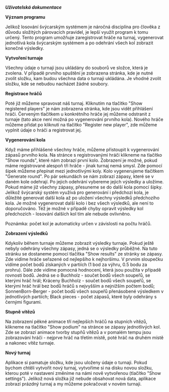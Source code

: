 ***Uživatelská dokumentace***


**Význam programu**

Jelikož losování švýcarským systémem je náročná disciplína pro člověka z důvodu složitých párovacích pravidel, je lepší využít program k tomu určený. Tento program umožňuje zaregistrovat hráče na turnaj, vygenerovat jednotlivá kola švýcarským systémem a po odehrání všech kol zobrazit konečné výsledky.


**Vytvoření turnaje**

Všechny údaje o turnaji jsou ukládány do souborů ve složce, která je zvolena. V případě prvního spuštění je zobrazena stránka, kde je nutné zvolit složku, kam budou všechna data o turnaji ukládána. Je vhodné zvolit složku, kde se nebudou nacházet žádné soubory. 

**Registrace hráčů**

Poté již můžeme spravovat náš turnaj. Kliknutím na tlačítko "Show registered players" je nám zobrazena stránka, kde jsou vidět přihlášení hráči. Červeným tlačítkem u konkrétního hráče jej můžeme odstranit z turnaje (tato akce není možná po vygenerování prvního kola). Nového hráče můžeme přidat po kliknutí na tlačítko "Register new player", zde můžeme vyplnit údaje o hráči a registrovat jej.

**Vygenerování kola**

Když máme přihlášené všechny hráče, můžeme přistoupit k vygenerování zápasů prvního kola. Na stránce s registrovanými hráči klikneme na tlačítko "Show rounds", které nám zobrazí první kolo. Zobrazení je možné, pokud máme registrované alespoň tři hráče - jinak turnaj nemá smysl. Zde pomocí šipek můžeme přepínat mezi jednotlivými koly. Kolo vygenerujeme tlačítkem "Generate round". Po pár sekundách se nám zobrazí zápasy, které se v daném kole odehrají. Po jejich odehrání vybereme jejich výsledky a uložíme. Pokud máme již všechny zápasy, přesuneme se do další kola pomocí šipky. Jelikož švýcarský systém využívá pro generování i předchozí kola, je důležité generovat další kola až po uložení všechny výsledků předchozího kola. Je možné vygenerovat další kolo i bez všech výsledků, ale není to doporučováno. Též je možné v případě chyby opravit výsledky kol předchozích - losování dalších kol tím ale nebude ovlivněno.

Poznámka: počet kol je automaticky určen v závislosti na počtu hráčů.

**Zobrazení výsledků**

Kdykoliv během turnaje můžeme zobrazit výsledky turnaje. Pokud ještě nebyly odehrány všechny zápasy, jedná se o výsledky průběžné. Na tuto stránku se dostaneme pomocí tlačítka "Show results" ze stránky se zápasy. Zde vidíme hráče seřazené od nejlepšího k nejhoršímu. V prvním sloupečku vidíme počet bodů získaných v partiích (1 bod za výhru, 0.5 bodu za prohru). Dále zde vidíme pomocná hodnocení, která jsou použita v případě rovnosti bodů. Jedná se o Buchholz - součet bodů všech soupeřů, se kterými hráč hrál; Kráceny Buchholz - součet bodů všech soupeřů, se kterými hráč hrál bez bodů hráčů s nejvyšším a nejnižším počtem bodů; SonnenBorn-Berger - počet bodů všech soupeřů přenásobené výsledkem v jednotlivých partiích; Black pieces - počet zápasů, které byly odehrány s černými figurami.

**Stupně vítězů**

Na zobrazení pěkné animace tří nejlepších hráčů na stupních vítězů, klikneme na tlačítko "Show podium" na stránce se zápasy jednotlivých kol. Zde se zobrazí animace tvorby stupňů vítězů a v pomalém tempu jsou zobrazováni hráči - nejprve hráč na třetím místě, poté hráč na druhém místě a nakonec vítěz turnaje.

**Nový turnaj**

Aplikace si pamatuje složku, kde jsou uloženy údaje o turnaji. Pokud bychom chtěli vytvořit nový turnaj, vytvoříme si na disku novou složku, kterou poté v nastavení změníme na námi nově vytvořenou (tlačítko "Show settings"). Jelikož nová složka již nebude obsahovat nová data, aplikace zobrazí prázdný turnaj a my můžeme pokračovat v novém turnaji.